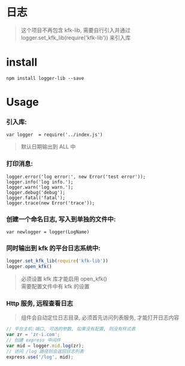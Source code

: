 # 日志

> 这个项目不再包含 kfk-lib, 需要自行引入并通过  
> logger.set_kfk_lib(require('kfk-lib')) 来引入库


# install

`npm install logger-lib --save`


# Usage

### 引入库:

`var logger  = require('../index.js')`

> 默认日期输出到 ALL 中


### 打印消息:

```
logger.error('log error:', new Error('test error'));
logger.info('log info.');
logger.warn('log warn.');
logger.debug('debug');
logger.fatal('fatal');
logger.trace(new Error('trace'));
```

### 创建一个命名日志, 写入到单独的文件中:

`var newlogger = logger(LogName)`


### 同时输出到 kfk 的平台日志系统中:

```js
logger.set_kfk_lib(require('kfk-lib'))
logger.open_kfk()
```

> 必须设置 kfk 库才能启用 open_kfk()  
> 需要配置文件中有 kfk 的设置


### Http 服务, 远程查看日志

> 组件会自动定位日志目录, 必须首先访问列表服务, 才能打开日志内容

```js
// 平台主机:端口, 可选的参数, 如果没有配置, 则没有样式表
var zr = 'zr-i.com';
// 创建 express 中间件
var mid = logger.mid.log(zr);
// 访问 /log 路径则会返回日志列表
express.use('/log', mid);
```